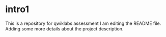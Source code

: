 # intro1
This is a repository for qwiklabs assessment
I am editing the README file. Adding some more details about the project description.
